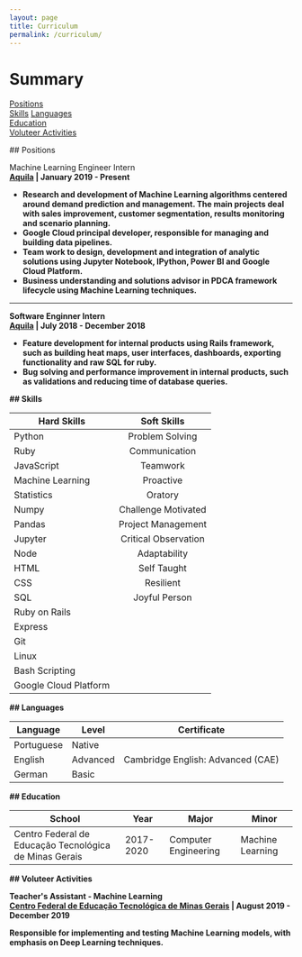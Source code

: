 ```yaml
---
layout: page
title: Curriculum
permalink: /curriculum/
---
```


# Summary
[Positions](#positions)  
[Skills](#skills) 
[Languages](#languages)  
[Education](#education)    
[Voluteer Activities](#voluteer)

<a name="positions"/>
## Positions

Machine Learning Engineer Intern<br>
<b><a href='https://www.aquila.com.br/language/en/'>Aquila</a><b> | January 2019 - Present

- Research and development of Machine Learning algorithms centered around demand prediction and management. The main projects deal with sales improvement, customer segmentation, results monitoring and scenario planning.
- Google Cloud principal developer, responsible for managing and building data pipelines.
- Team work to design, development and integration of analytic solutions using Jupyter Notebook, IPython, Power BI and
Google Cloud Platform.
-  Business understanding and solutions advisor in PDCA framework lifecycle using Machine Learning techniques.

---
Software Enginner Intern<br>
<b><a href='https://www.aquila.com.br/language/en/'>Aquila</a><b> | July 2018 - December 2018

- Feature development for internal products using Rails framework, such as building heat maps, user interfaces, dashboards, exporting functionality and raw SQL for ruby.
- Bug solving and performance improvement in internal products, such as validations and reducing time of database queries.

<a name="skills"/>
## Skills

| Hard Skills       | Soft Skills   | 
| ------------------|:-------------:|
| Python            | Problem Solving     |     
| Ruby              | Communication       | 
| JavaScript        | Teamwork         |
| Machine Learning  | Proactive           |
| Statistics        | Oratory             |
| Numpy             | Challenge Motivated |
| Pandas            | Project Management  |
| Jupyter           | Critical Observation|    
| Node              | Adaptability |
| HTML              | Self Taught |
| CSS               | Resilient |
| SQL               | Joyful Person |
| Ruby on Rails ||
| Express ||
| Git ||
| Linux ||
| Bash Scripting ||
| Google Cloud Platform ||

<a name="languages"/>
## Languages

|Language| Level |Certificate|
|--------|-------|:---------:|
|Portuguese| Native||
|English| Advanced| Cambridge English: Advanced (CAE) |
|German| Basic||

<a name="education"/>
## Education

| School | Year | Major | Minor |
|--------|------|-------|-------|
|Centro Federal de Educação Tecnológica de Minas Gerais| 2017-2020| Computer Engineering | Machine Learning |

<a name="voluteer"/>
## Voluteer Activities

Teacher's Assistant - Machine Learning <br>
<b><a href='https://www.cefetmg.br/'>Centro Federal de Educação Tecnológica de Minas Gerais</a><b> | August 2019 - December 2019

Responsible for implementing and testing Machine Learning models, with emphasis on Deep Learning techniques.